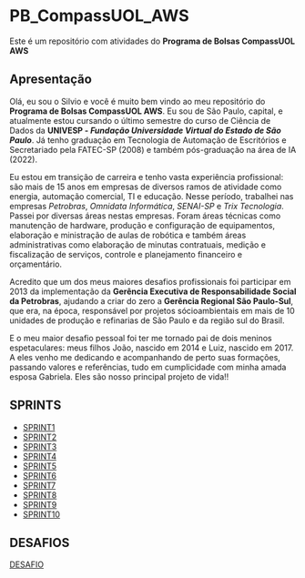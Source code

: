 # PB_CompassUOL_AWS
Este é um repositório com atividades do **Programa de Bolsas CompassUOL AWS**

## Apresentação
Olá, eu sou o Silvio e você é muito bem vindo ao meu repositório do **Programa de Bolsas CompassUOL AWS**. Eu sou de São Paulo, capital, e atualmente estou cursando o último
semestre do curso de Ciência de Dados da **UNIVESP - _Fundação Universidade Virtual do Estado de São Paulo_**. Já tenho graduação em Tecnologia de Automação de Escritórios e Secretariado pela FATEC-SP (2008) e também pós-graduação na área de IA (2022).<br>

Eu estou em transição de carreira e tenho vasta experiência profissional: são mais de 15 anos em empresas de diversos ramos de atividade como energia, automação comercial, TI e educação. Nesse período, trabalhei nas empresas _Petrobras_, _Omnidata Informática_, _SENAI-SP_ e _Trix Tecnologia_. Passei por diversas áreas nestas empresas. Foram áreas técnicas como manutenção de hardware, produção e configuração de equipamentos, elaboração e ministração de aulas de robótica e também áreas administrativas como elaboração de minutas contratuais, medição e fiscalização de serviços, controle e planejamento financeiro e orçamentário.<br>

Acredito que um dos meus maiores desafios profissionais foi participar em 2013 da implementação da **Gerência Executiva de Responsabilidade Social da Petrobras**, ajudando a criar do zero a __Gerência Regional São Paulo-Sul__, que era, na época, responsável por projetos sócioambientais em mais de 10 unidades de produção e refinarias de São Paulo e da região sul do Brasil.<br>

E o meu maior desafio pessoal foi ter me tornado pai de dois meninos espetaculares: meus filhos João, nascido em 2014 e Luiz, nascido em 2017. A eles venho me dedicando e acompanhando de perto suas formações, passando valores e referências, tudo em cumplicidade com minha amada esposa Gabriela. Eles são nosso principal projeto de vida!!

## SPRINTS

* [SPRINT1](/PB_CompassUOL_AWS/SPRINT%201/)
* [SPRINT2](/PB_CompassUOL_AWS/SPRINT%202/)
* [SPRINT3](/PB_CompassUOL_AWS/SPRINT%203/)
* [SPRINT4](/PB_CompassUOL_AWS/SPRINT%204/)
* [SPRINT5](/PB_CompassUOL_AWS/SPRINT%205/)
* [SPRINT6](/PB_CompassUOL_AWS/SPRINT%206/)
* [SPRINT7](/PB_CompassUOL_AWS/SPRINT%207/)
* [SPRINT8](/PB_CompassUOL_AWS/SPRINT%208/)
* [SPRINT9](/PB_CompassUOL_AWS/SPRINT%209/)
* [SPRINT10](/PB_CompassUOL_AWS/SPRINT%2010/)

## DESAFIOS
[DESAFIO](/PB_CompassUOL_AWS/DESAFIO/)